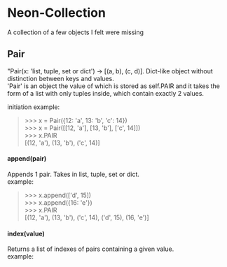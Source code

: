 # Neon-Collection
A collection of a few objects I felt were missing

## Pair
"Pair(x: 'list, tuple, set or dict') -> [(a, b), (c, d)].
Dict-like object without distinction between keys and values.  
'Pair' is an object the value of which is stored as self.PAIR and it takes the form of a list with
only tuples inside, which contain exactly 2 values.

initiation example:
> \>\>\> x = Pair({12: 'a', 13: 'b', 'c': 14})  
\>\>\> x = Pair([[12, 'a'], [13, 'b'], ['c', 14]])  
\>\>\> x.PAIR  
[(12, 'a'), (13, 'b'), ('c', 14)]  

#### append(pair)  
Appends 1 pair. Takes in list, tuple, set or dict.  
example:  
> \>\>\> x.append(['d', 15])  
\>\>\> x.append({16: 'e'})  
\>\>\> x.PAIR  
[(12, 'a'), (13, 'b'), ('c', 14), ('d', 15), (16, 'e')]  

#### index(value)
Returns a list of indexes of pairs containing a given value.  
example:  
>

